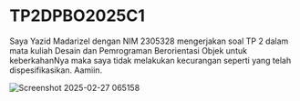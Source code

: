 # TP2DPBO2025C1

Saya Yazid Madarizel dengan NIM 2305328 mengerjakan soal TP 2 dalam mata kuliah Desain dan Pemrograman Berorientasi Objek untuk keberkahanNya maka saya tidak melakukan kecurangan seperti yang telah dispesifikasikan. Aamiin.

![Screenshot 2025-02-27 065158](https://github.com/user-attachments/assets/809139c5-76cd-46e9-8a7d-3fc05c75602b)
